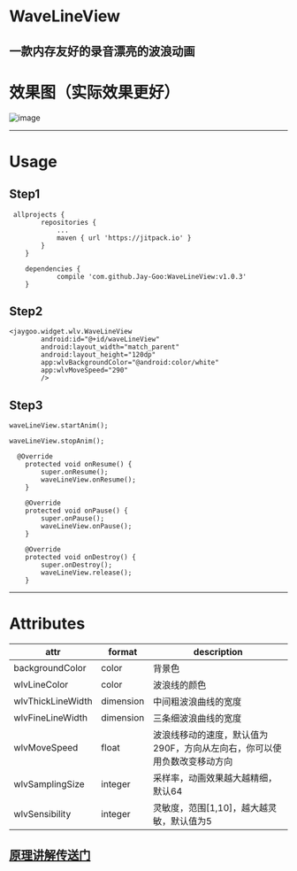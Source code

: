 # WaveLineView
## 一款内存友好的录音漂亮的波浪动画

# 效果图（实际效果更好）

![image](https://github.com/Jay-Goo/WaveLineView/blob/master/pictures/%E6%95%88%E6%9E%9C.gif)

----------

# Usage
## Step1
```
 allprojects {
		repositories {
			...
			maven { url 'https://jitpack.io' }
		}
	}
	
	dependencies {
	        compile 'com.github.Jay-Goo:WaveLineView:v1.0.3'
	}
```
## Step2

```
<jaygoo.widget.wlv.WaveLineView
        android:id="@+id/waveLineView"
        android:layout_width="match_parent"
        android:layout_height="120dp"
        app:wlvBackgroundColor="@android:color/white"
        app:wlvMoveSpeed="290"
        />
```
## Step3

```
waveLineView.startAnim();

waveLineView.stopAnim();
```

```
  @Override
    protected void onResume() {
        super.onResume();
        waveLineView.onResume();
    }

    @Override
    protected void onPause() {
        super.onPause();
        waveLineView.onPause();
    }

    @Override
    protected void onDestroy() {
        super.onDestroy();
        waveLineView.release();
    }
```

----------
# Attributes
attr | format | description
-------- | ---|---
backgroundColor|color|背景色
wlvLineColor|color|波浪线的颜色
wlvThickLineWidth|dimension|中间粗波浪曲线的宽度
wlvFineLineWidth|dimension|三条细波浪曲线的宽度
wlvMoveSpeed|float|波浪线移动的速度，默认值为290F，方向从左向右，你可以使用负数改变移动方向
wlvSamplingSize|integer|采样率，动画效果越大越精细，默认64
wlvSensibility|integer|灵敏度，范围[1,10]，越大越灵敏，默认值为5

## [原理讲解传送门](https://github.com/Jay-Goo/WaveLineView/blob/master/blog.md)
